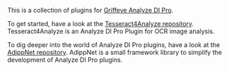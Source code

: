 This is a collection of plugins for [Griffeye Analyze DI Pro](https://www.griffeye.com/analyze-di/). 

To get started, have a look at the [Tesseract4Analyze repository](https://github.com/con-web-adipp/Tesseract4Analyze). Tesseract4Analyze is an Analyze DI Pro Plugin for OCR image analysis.

To dig deeper into the world of Analyze DI Pro plugins, have a look at the [AdippNet repository](https://github.com/con-web-adipp/AdippNet). AdippNet is a small framework library to simplify the development of Analyze DI Pro plugins.
